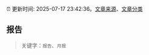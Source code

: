 :alarm_clock: 更新时间: 2025-07-17 23:42:36。[文章来源](/README.md)、[文章分类](/TAGS.md)

## 报告


> 关键字：`报告`、`月报`



